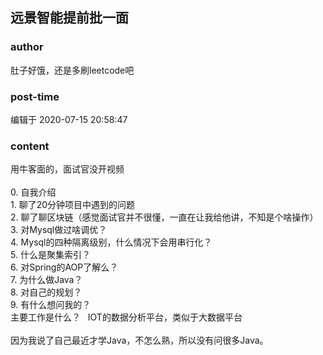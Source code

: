 ## 远景智能提前批一面
### author 
肚子好饿，还是多刷leetcode吧
### post-time 

编辑于  2020-07-15 20:58:47
### content 
<div class="post-topic-des nc-post-content">
 <div>
  用牛客面的，面试官没开视频
 </div>
 <div>
  <br/>
 </div>
 <div>
  0. 自我介绍
 </div>
 <div>
  1. 聊了20分钟项目中遇到的问题
 </div>
 <div>
  2. 聊了聊区块链（感觉面试官并不很懂，一直在让我给他讲，不知是个啥操作）
 </div>
 <div>
  3. 对Mysql做过啥调优？
 </div>
 <div>
  4. Mysql的四种隔离级别，什么情况下会用串行化？
 </div>
 <div>
  5. 什么是聚集索引？
 </div>
 <div>
  6. 对Spring的AOP了解么？
 </div>
 <div>
  7. 为什么做Java？
 </div>
 <div>
  8. 对自己的规划？
 </div>
 <div>
  9. 有什么想问我的？
 </div>
 <div>
  主要工作是什么？   IOT的数据分析平台，类似于大数据平台
 </div>
 <div>
  <br/>
 </div>
 <div>
  因为我说了自己最近才学Java，不怎么熟，所以没有问很多Java。
 </div>
</div>
